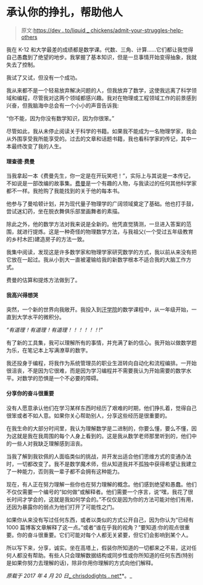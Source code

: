 # 承认你的挣扎，帮助他人

> 原文:[https://dev . to/liquid _ chickens/admit-your-struggles-help-others](https://dev.to/liquid_chickens/admit-your-struggles-help-others)

我在 K-12 和大学最差的成绩都是数学课。代数、三角、计算……它们都让我觉得自己愚蠢到了绝望的地步。我掌握了基本知识，但是一旦事情开始变得抽象，我就失去了控制。

我试了又试，但没有一个成功。

我从来都不是一个轻易放弃解决问题的人，但我放弃了数学，这使我远离了科学领域和编程，尽管我对这两个领域都感兴趣。我对在物理或工程领域工作的前景感到兴奋，但我脑海中总会有一个小小的声音告诉我:

“你不能，因为你没有数学知识，因为你很笨。”

尽管如此，我从未停止阅读关于科学的书籍。如果我不能成为一名物理学家，我会从外围享受我所能享受的。过去的文章和话题书籍，我也看科学家的传记，其中一本最终改变了我的人生。

#### [](#richard-feynman)理查德·费曼

当我拿起一本《费曼先生，你一定是在开玩笑吧！”，实际上与其说是一本传记，不如说是一部改编的故事集。[费曼](https://en.wikipedia.org/wiki/Richard_Feynman)是一个有趣的人物，与我读过的任何其他科学家都不一样。我抢购了我能找到的关于他的每本书。

他参与了曼哈顿计划，并为现代量子物理学的广阔领域奠定了基础。他也打手鼓，尝试迷幻药，坐在脱衣舞俱乐部里画舞者的素描。

除此之外，他的数学方法对我来说是全新的。他凭直觉猜测，一旦进入答案的范围，就进行提炼。这是一种奇怪的物理数学方法，与我祖父(一个受过五年级教育的乡村木匠)建造房子的方法一致。

我集中阅读，发现这是许多数学家和物理学家研究数学的方式，我以前从来没有把它放在一起过。我从小到大一直被灌输给我的新数学根本不适合我的大脑工作方式。

费曼的估算和提炼方法做到了。

#### 我高兴得想哭

突然，一个新的世界向我敞开。我投入到[汗学院](https://www.khanacademy.org/)的数学课程中，从一年级开始，一直到大学水平的微积分。

*“有道理！有道理！有道理！！！！！！!"*

有了新的工具集，我可以理解所有的事情，并充满了新的信心。我开始以做数学题为乐，在笔记本上写满潦草的数字。

我还投身于编程，将我作为系统管理员的职业生涯转向自动化和流程编排。一开始很沮丧，不是因为它很难，而是因为学习编程并不需要我认为开始需要的数学水平。对数学的恐惧是一个不必要的障碍。

#### 分享你的奋斗很重要

没有人愿意承认他们在学习某样东西时经历了艰难的时期，他们挣扎着，觉得自己很笨或者不如人意。如果你关心帮助别人，分享这些经历是很重要的。

在我生命的大部分时间里，我认为理解数学是二进制的，你要么懂，要么不懂，因为这就是我在我周围的每个人身上看到的。这是我从数学老师那里听到的，他们中的一些人对我缺乏理解感到沮丧。

当我了解到我钦佩的人面临类似的挑战，并开发出适合他们思维方式的变通办法时，一切都改变了。我不是数学魔术师，但从知道我并不孤独中获得希望让我建立了一种能力，否则我一辈子都不会拥有这种能力。

现在，有人正在努力理解一些你也在努力理解的概念。他们感到绝望和愚蠢。他们不仅仅需要一个编号的“如何做”或解释者。他们需要一个序言，说“嘿，我花了很长时间才学会的，这就是我如何学会的。”不仅仅是因为你的方法可能对他们有用，还因为暴露你的弱点为他们打开了可能性之门。

如果你从来没有写过任何东西，或者以类似的方式公开自己，因为你认为“已经有 1000 篇博客文章解释了这一点。”或者“谁在乎我的视角？”要知道:你的观点很重要。你的奋斗很重要。它们可能对每个人都无关紧要，但它们会影响到某个人。

所以写下来，分享，诚实。坐在高塔上，假装你所知道的一切都来之不易，这对任何人都没有帮助。有些人只会理解数据结构或同步性或你所知道的任何东西(特别是如果你努力去理解的话)，除非你用你理解的方式向他们解释。

*原载于 2017 年 4 月 20 日*[_ chrisdodights . net*]([http://chrisdodds.net/admit-your-struggles-help-others/](http://chrisdodds.net/admit-your-struggles-help-others/))*。_